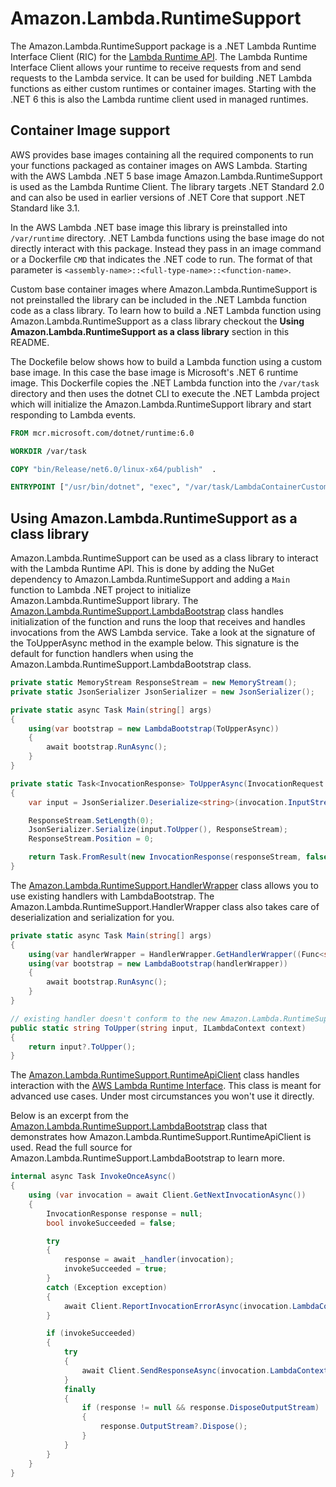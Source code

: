 ﻿# Amazon.Lambda.RuntimeSupport

The Amazon.Lambda.RuntimeSupport package is a .NET Lambda Runtime Interface Client (RIC) for the [Lambda Runtime API](https://docs.aws.amazon.com/lambda/latest/dg/runtimes-api.html).
The Lambda Runtime Interface Client allows your runtime to receive requests from and send requests to the Lambda service.
It can be used for building .NET Lambda functions as either custom runtimes or container images. Starting with the .NET 6 this is also the Lambda runtime client used in managed runtimes.


## Container Image support

AWS provides base images containing all the required components to run your functions packaged as container images on AWS Lambda. Starting with the AWS Lambda .NET 5 base image
Amazon.Lambda.RuntimeSupport is used as the Lambda Runtime Client. The library targets .NET Standard 2.0 and can also be used in earlier versions of .NET Core that support 
.NET Standard like 3.1. 

In the AWS Lambda .NET base image this library is preinstalled into `/var/runtime` directory. .NET Lambda
functions using the base image do not directly interact with this package. Instead they pass in an image command or a Dockerfile `CMD` that indicates the
.NET code to run. The format of that parameter is `<assembly-name>::<full-type-name>::<function-name>`.

Custom base container images where Amazon.Lambda.RuntimeSupport is not preinstalled the library can be included in the .NET Lambda function code as a class library.
To learn how to build a .NET Lambda function using Amazon.Lambda.RuntimeSupport as a class library checkout the **Using Amazon.Lambda.RuntimeSupport as a class library**
section in this README.

The Dockefile below shows how to build a Lambda function using a custom base image. In this case the base image is Microsoft's .NET 6 runtime image. 
This Dockerfile copies the .NET Lambda function into the `/var/task` directory
and then uses the dotnet CLI to execute the .NET Lambda project which will initialize the Amazon.Lambda.RuntimeSupport library and start responding to Lambda events.

```Dockerfile
FROM mcr.microsoft.com/dotnet/runtime:6.0

WORKDIR /var/task

COPY "bin/Release/net6.0/linux-x64/publish"  .

ENTRYPOINT ["/usr/bin/dotnet", "exec", "/var/task/LambdaContainerCustomBase.dll"]
```


## Using Amazon.Lambda.RuntimeSupport as a class library

Amazon.Lambda.RuntimeSupport can be used as a class library to interact with the Lambda Runtime API. This is done by adding the NuGet dependency to Amazon.Lambda.RuntimeSupport and adding a `Main` function to 
Lambda .NET project to initialize Amazon.Lambda.RuntimeSupport library.
The [Amazon.Lambda.RuntimeSupport.LambdaBootstrap](./Bootstrap/LambdaBootstrap.cs) class handles initialization of the function and runs the loop that receives and handles invocations from the AWS Lambda service.
Take a look at the signature of the ToUpperAsync method in the example below.  This signature is the default for function handlers when using the Amazon.Lambda.RuntimeSupport.LambdaBootstrap class.

```csharp
private static MemoryStream ResponseStream = new MemoryStream();
private static JsonSerializer JsonSerializer = new JsonSerializer();

private static async Task Main(string[] args)
{
    using(var bootstrap = new LambdaBootstrap(ToUpperAsync))
    {
        await bootstrap.RunAsync();
    }
}

private static Task<InvocationResponse> ToUpperAsync(InvocationRequest invocation)
{
    var input = JsonSerializer.Deserialize<string>(invocation.InputStream);

    ResponseStream.SetLength(0);
    JsonSerializer.Serialize(input.ToUpper(), ResponseStream);
    ResponseStream.Position = 0;

    return Task.FromResult(new InvocationResponse(responseStream, false));
}
```

The [Amazon.Lambda.RuntimeSupport.HandlerWrapper](./Bootstrap/HandlerWrapper.cs) class allows you to use existing handlers with LambdaBootstrap.
The Amazon.Lambda.RuntimeSupport.HandlerWrapper class also takes care of deserialization and serialization for you.

```csharp
private static async Task Main(string[] args)
{
    using(var handlerWrapper = HandlerWrapper.GetHandlerWrapper((Func<string, ILambdaContext, string>)ToUpper, new JsonSerializer()))
    using(var bootstrap = new LambdaBootstrap(handlerWrapper))
    {
        await bootstrap.RunAsync();
    }
}

// existing handler doesn't conform to the new Amazon.Lambda.RuntimeSupport default signature
public static string ToUpper(string input, ILambdaContext context)
{
    return input?.ToUpper();
}
```

The [Amazon.Lambda.RuntimeSupport.RuntimeApiClient](./Client/RuntimeApiClient.cs) class handles interaction with the [AWS Lambda Runtime Interface](https://docs.aws.amazon.com/lambda/latest/dg/runtimes-api.html).
This class is meant for advanced use cases.  Under most circumstances you won't use it directly.

Below is an excerpt from the [Amazon.Lambda.RuntimeSupport.LambdaBootstrap](./Bootstrap/LambdaBootstrap.cs) class that demonstrates how Amazon.Lambda.RuntimeSupport.RuntimeApiClient is used.
Read the full source for Amazon.Lambda.RuntimeSupport.LambdaBootstrap to learn more.

```csharp
internal async Task InvokeOnceAsync()
{
    using (var invocation = await Client.GetNextInvocationAsync())
    {
        InvocationResponse response = null;
        bool invokeSucceeded = false;

        try
        {
            response = await _handler(invocation);
            invokeSucceeded = true;
        }
        catch (Exception exception)
        {
            await Client.ReportInvocationErrorAsync(invocation.LambdaContext.AwsRequestId, exception);
        }

        if (invokeSucceeded)
        {
            try
            {
                await Client.SendResponseAsync(invocation.LambdaContext.AwsRequestId, response?.OutputStream);
            }
            finally
            {
                if (response != null && response.DisposeOutputStream)
                {
                    response.OutputStream?.Dispose();
                }
            }
        }
    }
}
```


